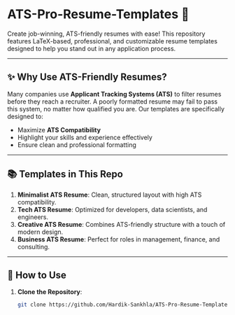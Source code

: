 # ATS-Pro-Resume-Templates 🚀

Create job-winning, ATS-friendly resumes with ease! This repository features LaTeX-based, professional, and customizable resume templates designed to help you stand out in any application process.

---

## ✨ Why Use ATS-Friendly Resumes?
Many companies use **Applicant Tracking Systems (ATS)** to filter resumes before they reach a recruiter. A poorly formatted resume may fail to pass this system, no matter how qualified you are. Our templates are specifically designed to:
- Maximize **ATS Compatibility**
- Highlight your skills and experience effectively
- Ensure clean and professional formatting

---

## 📚 Templates in This Repo
1. **Minimalist ATS Resume**: Clean, structured layout with high ATS compatibility.
2. **Tech ATS Resume**: Optimized for developers, data scientists, and engineers.
3. **Creative ATS Resume**: Combines ATS-friendly structure with a touch of modern design.
4. **Business ATS Resume**: Perfect for roles in management, finance, and consulting.

---

## 🚀 How to Use
1. **Clone the Repository**:
   ```bash
   git clone https://github.com/Hardik-Sankhla/ATS-Pro-Resume-Templates.git
